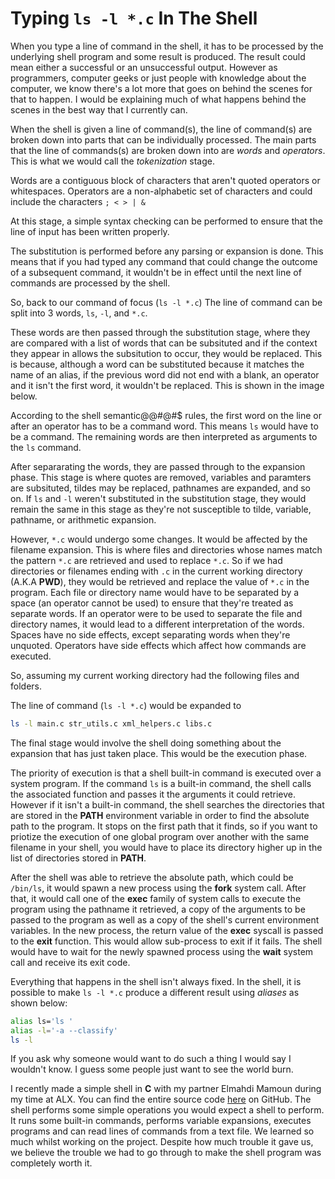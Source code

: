 # Typing `ls -l *.c` In The Shell

When you type a line of command in the shell, it has to be processed by the underlying shell program and some result is produced. The result could mean either a successful or an unsuccessful output. However as programmers, computer geeks or just people with knowledge about the computer, we know there's a lot more that goes on behind the scenes for that to happen. I would be explaining much of what happens behind the scenes in the best way that I currently can.

When the shell is given a line of command(s), the line of command(s) are broken down into parts that can be individually processed. The main parts that the line of commands(s) are broken down into are *words* and *operators*. This is what we would call the *tokenization* stage.

Words are a contiguous block of characters that aren't quoted operators or whitespaces. Operators are a non-alphabetic set of characters and could include the characters `; < > | &`

At this stage, a simple syntax checking can be performed to ensure that the line of input has been written properly.

The substitution is performed before any parsing or expansion is done. This means that if you had typed any command that could change the outcome of a subsequent command, it wouldn't be in effect until the next line of commands are processed by the shell.

So, back to our command of focus (`ls -l *.c`)
The line of command can be split into 3 words, `ls`, `-l`, and `*.c`.

These words are then passed through the substitution stage, where they are compared with a list of words that can be subsituted and if the context they appear in allows the subsitution to occur, they would be replaced. This is because, although a word can be substituted because it matches the name of an alias, if the previous word did not end with a blank, an operator and it isn't the first word, it wouldn't be replaced. This is shown in the image below.

<!-- Image showing an alias word that isn't replaced -->

According to the shell semantic@@#$@$#$ rules, the first word on the line or after an operator has to be a command word. This means `ls` would have to be a command. The remaining words are then interpreted as arguments to the `ls` command.

After separarating the words, they are passed through to the expansion phase. This stage is where quotes are removed, variables and paramters are subsituted, tildes may be replaced, pathnames are expanded, and so on. If `ls` and `-l` weren't substituted in the substitution stage, they would remain the same in this stage as they're not susceptible to tilde, variable, pathname, or arithmetic expansion.

However, `*.c` would undergo some changes. It would be affected by the filename expansion. This is where files and directories whose names match the pattern `*.c` are retrieved and used to replace `*.c`. So if we had directories or filenames ending with `.c` in the current working directory (A.K.A **PWD**), they would be retrieved and replace the value of `*.c` in the program. Each file or directory name would have to be separated by a space (an operator cannot be used) to ensure that they're treated as separate words. If an operator were to be used to separate the file and directory names, it would lead to a different interpretation of the words. Spaces have no side effects, except separating words when they're unquoted. Operators have side effects which affect how commands are executed.

So, assuming my current working directory had the following files and folders.

<!-- Image of a directory structure -->

The line of command (`ls -l *.c`) would be expanded to

```bash
ls -l main.c str_utils.c xml_helpers.c libs.c
```

The final stage would involve the shell doing something about the expansion that has just taken place. This would be the execution phase.

The priority of execution is that a shell built-in command is executed over a system program. If the command `ls` is a built-in command, the shell calls the associated function and passes it the arguments it could retrieve. However if it isn't a built-in command, the shell searches the directories that are stored in the **PATH** environment variable in order to find the absolute path to the program. It stops on the first path that it finds, so if you want to priotize the execution of one global program over another with the same filename in your shell, you would have to place its directory higher up in the list of directories stored in **PATH**.


After the shell was able to retrieve the absolute path, which could be `/bin/ls`, it would spawn a new process using the **fork** system call. After that, it would call one of the **exec** family of system calls to execute the program using the pathname it retrieved, a copy of the arguments to be passed to the program as well as a copy of the shell's current environment variables. In the new process, the return value of the **exec** syscall is passed to the **exit** function. This would allow sub-process to exit if it fails. The shell would have to wait for the newly spawned process using the **wait** system call and receive its exit code.



Everything that happens in the shell isn't always fixed. In the shell, it is possible to make `ls -l *.c` produce a different result using *aliases* as shown below:

```bash
alias ls='ls '
alias -l='-a --classify'
ls -l
```

If you ask why someone would want to do such a thing I would say I wouldn't know. I guess some people just want to see the world burn.

I recently made a simple shell in **C** with my partner Elmahdi Mamoun during my time at ALX. You can find the entire source code [here](https://github.com/Elmahdi1962/simple_shell) on GitHub. The shell performs some simple operations you would expect a shell to perform. It runs some built-in commands, performs variable expansions, executes programs and can read lines of commands from a text file. We learned so much whilst working on the project. Despite how much trouble it gave us, we believe the trouble we had to go through to make the shell program was completely worth it.
